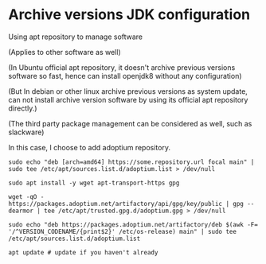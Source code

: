 # Archive versions JDK configuration

Using apt repository to manage software

(Applies to other software as well)



(In Ubuntu official apt repository, it doesn't archive previous versions software so fast, hence can install openjdk8 without any configuration)

(But In debian or other linux archive previous versions as system update, can not install archive version software by using its official apt repository directly.)

(The third party package management can be considered as well, such as slackware)



In this case, I choose to add adoptium repository.

```shell
sudo echo "deb [arch=amd64] https://some.repository.url focal main" | sudo tee /etc/apt/sources.list.d/adoptium.list > /dev/null
```

```shell
sudo apt install -y wget apt-transport-https gpg
```

```shell
wget -qO - https://packages.adoptium.net/artifactory/api/gpg/key/public | gpg --dearmor | tee /etc/apt/trusted.gpg.d/adoptium.gpg > /dev/null
```

```shell
sudo echo "deb https://packages.adoptium.net/artifactory/deb $(awk -F= '/^VERSION_CODENAME/{print$2}' /etc/os-release) main" | sudo tee /etc/apt/sources.list.d/adoptium.list
```

```shell
apt update # update if you haven't already
```

